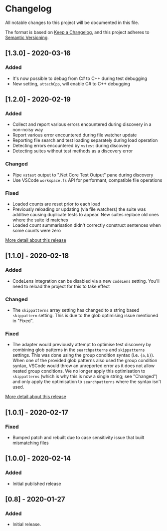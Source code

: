 # Changelog
All notable changes to this project will be documented in this file.

The format is based on [Keep a Changelog](https://keepachangelog.com/en/1.0.0/),
and this project adheres to [Semantic Versioning](https://semver.org/spec/v2.0.0.html).

## [1.3.0] - 2020-03-16
### Added
- It's now possible to debug from C# to C++ during test debugging
- New setting, `attachCpp`, will enable C# to C++ debugging

## [1.2.0] - 2020-02-19
### Added
- Collect and report various errors encountered during discovery in a non-noisy way
- Report various error encountered during file watcher update
- Reporting file search and test loading separately during load operation
- Detecting errors encountered by `vstest` during discovery
- Detecting suites without test methods as a discovery error

### Changed
- Pipe `vstest` output to ".Net Core Test Output" pane during discovery
- Use VSCode `workspace.fs` API for performant, compatible file operations

### Fixed
- Loaded counts are reset prior to each load
- Previously reloading or updating (via file watchers) the suite was additive causing duplicate tests to appear. New suites replace old ones where the suite id matches
- Loaded count summarisation didn't correctly construct sentences when some counts were zero

[More detail about this release](https://github.com/Derivitec/vscode-dotnet-adapter/pull/19)

## [1.1.0] - 2020-02-18
### Added
- CodeLens integration can be disabled via a new `codeLens` setting. You'll need to reload the project for this to take effect

### Changed
- The `skippatterns` array setting has changed to a string based `skippattern` setting. This is due to the glob optimising issue mentioned in "Fixed".

### Fixed
- The adapter would previously attempt to optimise test discovery by combining glob patterns in the `searchpatterns` and `skippatterns` settings. This was done using the group condition syntax (i.e. `{a,b}`). When one of the provided glob patterns also used the group condition syntax, VSCode would throw an unreported error as it does not allow nested group conditions. We no longer apply this optimisation to `skippatterns` (which is why this is now a single string; see "Changed") and only apply the optimisation to `searchpatterns` where the syntax isn't used.

[More detail about this release](https://github.com/Derivitec/vscode-dotnet-adapter/pull/16)

## [1.0.1] - 2020-02-17
### Fixed
- Bumped patch and rebuilt due to case sensitivity issue that built mismatching files

## [1.0.0] - 2020-02-14
### Added
- Initial published release

## [0.8] - 2020-01-27
### Added
 - Initial release.

